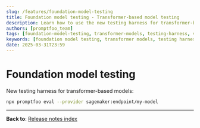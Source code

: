 ```yaml
---
slug: /features/foundation-model-testing
title: Foundation model testing - Transformer-based model testing
description: Learn how to use the new testing harness for transformer-based models
authors: [promptfoo_team]
tags: [foundation-model-testing, transformer-models, testing-harness, v0.107.0, march-2025]
keywords: [foundation model testing, transformer models, testing harness]
date: 2025-03-31T23:59
---
```


# Foundation model testing

New testing harness for transformer-based models:

```bash
npx promptfoo eval --provider sagemaker:endpoint/my-model
```
---

**Back to**: [Release notes index](/releases/) 